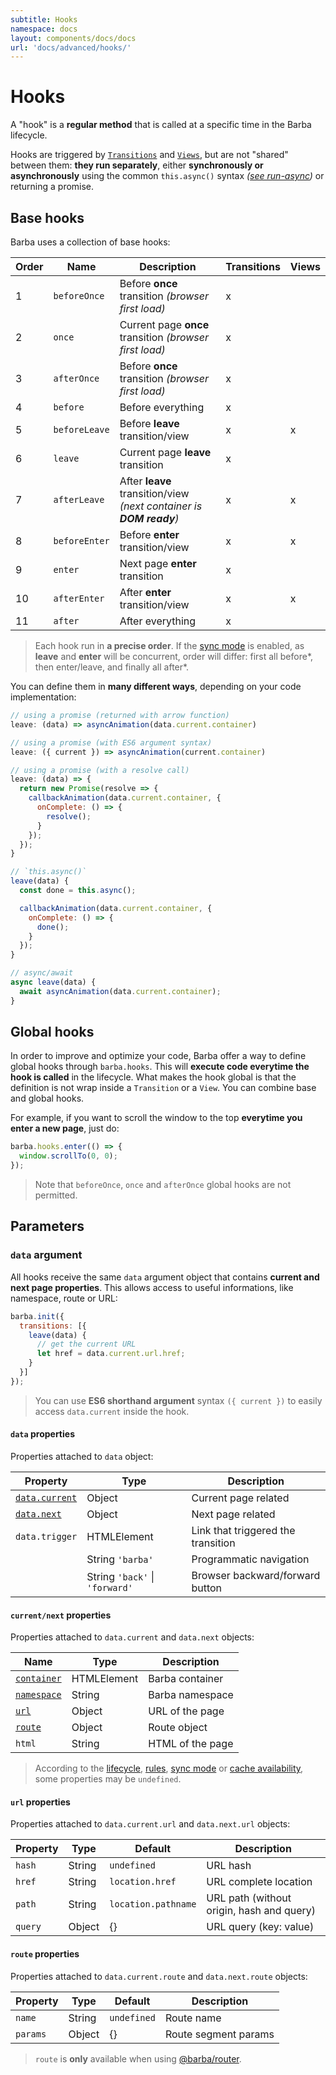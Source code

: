 ```yaml
---
subtitle: Hooks
namespace: docs
layout: components/docs/docs
url: 'docs/advanced/hooks/'
---
```


# Hooks

A "hook" is a **regular method** that is called at a specific time in the Barba lifecycle.

Hooks are triggered by [`Transitions`](/docs/advanced/transitions/) and [`Views`](/docs/advanced/views/), but are not "shared" between them: **they run separately**, either **synchronously or asynchronously** using the common `this.async()` syntax _([see run-async](https://github.com/sboudrias/run-async#readme))_ or returning a promise.

## Base hooks

Barba uses a collection of base hooks:

| Order | Name          | Description                                                         | Transitions | Views |
| ----- | ------------- | ------------------------------------------------------------------- | ----------- | ----- |
| 1     | `beforeOnce`  | Before **once** transition _(browser first load)_                   | x           |       |
| 2     | `once`        | Current page **once** transition _(browser first load)_             | x           |       |
| 3     | `afterOnce`   | Before **once** transition _(browser first load)_                   | x           |       |
| 4     | `before`      | Before everything                                                   | x           |       |
| 5     | `beforeLeave` | Before **leave** transition/view                                    | x           | x     |
| 6     | `leave`       | Current page **leave** transition                                   | x           |       |
| 7     | `afterLeave`  | After **leave** transition/view _(next container is **DOM ready**)_ | x           | x     |
| 8     | `beforeEnter` | Before **enter** transition/view                                    | x           | x     |
| 9     | `enter`       | Next page **enter** transition                                      | x           |       |
| 10    | `afterEnter`  | After **enter** transition/view                                     | x           | x     |
| 11    | `after`       | After everything                                                    | x           |       |

> Each hook run in **a precise order**. If the [sync mode](/docs/advanced/transitions/#Sync-mode) is enabled, as **leave** and **enter** will be concurrent, order will differ: first all before\*, then enter/leave, and finally all after\*.

You can define them in **many different ways**, depending on your code implementation:

```js
// using a promise (returned with arrow function)
leave: (data) => asyncAnimation(data.current.container)

// using a promise (with ES6 argument syntax)
leave: ({ current }) => asyncAnimation(current.container)

// using a promise (with a resolve call)
leave: (data) => {
  return new Promise(resolve => {
    callbackAnimation(data.current.container, {
      onComplete: () => {
        resolve();
      }
    });
  });
}

// `this.async()`
leave(data) {
  const done = this.async();

  callbackAnimation(data.current.container, {
    onComplete: () => {
      done();
    }
  });
}

// async/await
async leave(data) {
  await asyncAnimation(data.current.container);
}
```

## Global hooks

In order to improve and optimize your code, Barba offer a way to define global hooks through `barba.hooks`. This will **execute code everytime the hook is called** in the lifecycle. What makes the hook global is that the definition is not wrap inside a `Transition` or a `View`. You can combine base and global hooks.

For example, if you want to scroll the window to the top **everytime you enter a new page**, just do:

```js
barba.hooks.enter(() => {
  window.scrollTo(0, 0);
});
```

> Note that `beforeOnce`, `once` and `afterOnce` global hooks are not permitted.

## Parameters

### `data` argument

All hooks receive the same `data` argument object that contains **current and next page properties**.
This allows access to useful informations, like namespace, route or URL:

```js
barba.init({
  transitions: [{
    leave(data) {
      // get the current URL
      let href = data.current.url.href;
    }
  }]
});
```

> You can use **ES6 shorthand argument** syntax `({ current })` to easily access `data.current` inside the hook.

#### `data` properties

Properties attached to `data` object:

| Property                                   | Type                           | Description                        |
| ------------------------------------------ | ------------------------------ | ---------------------------------- |
| [`data.current`](#current-next-properties) | Object                         | Current page related               |
| [`data.next`](#current-next-properties)    | Object                         | Next page related                  |
| `data.trigger`                             | HTMLElement                    | Link that triggered the transition |
|                                            | String `'barba'`               | Programmatic navigation            |
|                                            | String `'back'` \| `'forward'` | Browser backward/forward button    |

#### `current/next` properties

Properties attached to `data.current` and `data.next` objects:

| Name                                              | Type        | Description      |
| ------------------------------------------------- | ----------- | ---------------- |
| [`container`](/docs/getstarted/markup/#Container) | HTMLElement | Barba container  |
| [`namespace`](/docs/getstarted/markup/#Namespace) | String      | Barba namespace  |
| [`url`](#url-properties)                          | Object      | URL of the page  |
| [`route`](#route-properties)                      | Object      | Route object     |
| `html`                                            | String      | HTML of the page |

> According to the [lifecycle](/docs/getstarted/lifecycle/), [rules](/docs/advanced/transitions/#Rules), [sync mode](/docs/advanced/transitions/#Sync-mode) or [cache availability](/docs/advanced/strategies/#cacheIgnore), some properties may be `undefined`.

#### `url` properties

Properties attached to `data.current.url` and `data.next.url` objects:

| Property | Type   | Default             | Description                               |
| -------- | ------ | ------------------- | ----------------------------------------- |
| `hash`   | String | `undefined`         | URL hash                                  |
| `href`   | String | `location.href`     | URL complete location                     |
| `path`   | String | `location.pathname` | URL path (without origin, hash and query) |
| `query`  | Object | {}                  | URL query (key: value)                    |

#### `route` properties

Properties attached to `data.current.route` and `data.next.route` objects:

| Property | Type   | Default     | Description          |
| -------- | ------ | ----------- | -------------------- |
| `name`   | String | `undefined` | Route name           |
| `params` | Object | {}          | Route segment params |

> `route` is **only** available when using [@barba/router](/docs/plugins/router/).
